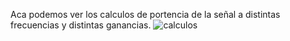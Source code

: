 Aca podemos ver los calculos de portencia de la señal a distintas frecuencias y distintas ganancias.
![calculos](https://github.com/user-attachments/assets/63276684-b64c-40f8-84fa-5180254e1189)
